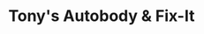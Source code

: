 ---
title: "Tony's Autobody & Fix-It"
url: /osler/tonys-autobody-und-fix-it/
shop: Autowerkstatt
---